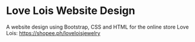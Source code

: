 # Love Lois Website Design
A website design using Bootstrap, CSS and HTML for the online store Love Lois: https://shopee.ph/loveloisjewelry


